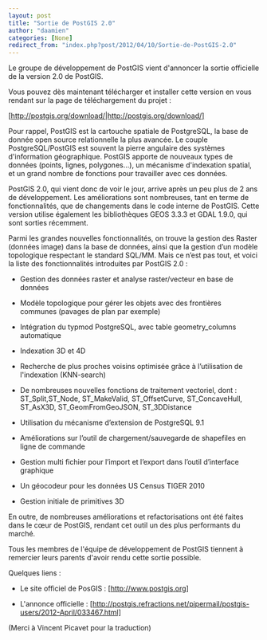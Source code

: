 ```yaml
---
layout: post
title: "Sortie de PostGIS 2.0"
author: "daamien"
categories: [None]
redirect_from: "index.php?post/2012/04/10/Sortie-de-PostGIS-2.0"
---
```





<!--more-->


Le groupe de développement de PostGIS vient d'annoncer la sortie officielle de la version 2.0 de PostGIS. 



Vous pouvez dès maintenant télécharger et installer cette version en vous rendant sur la page de téléchargement du projet :



[http://postgis.org/download/|http://postgis.org/download/]



Pour rappel, PostGIS est la cartouche spatiale de PostgreSQL, la base de donnée open source relationnelle la plus avancée. Le couple PostgreSQL/PostGIS est souvent la pierre angulaire des systèmes d'information géographique. PostGIS apporte de nouveaux types de données (points, lignes, polygones…), un mécanisme d'indexation spatial, et un grand nombre de fonctions pour travailler avec ces données.



PostGIS 2.0, qui vient donc de voir le jour, arrive après un peu plus de 2 ans de développement. Les améliorations sont nombreuses, tant en terme de fonctionnalités, que de changements dans le code interne de PostGIS. Cette version utilise également les bibliothèques GEOS 3.3.3 et GDAL 1.9.0, qui sont sorties récemment.



Parmi les grandes nouvelles fonctionnalités, on trouve la gestion des Raster (données image) dans la base de données, ainsi que la gestion d’un modèle topologique respectant le standard SQL/MM. Mais ce n’est pas tout, et voici la liste des fonctionnalités introduites par PostGIS 2.0 :



* Gestion des données raster et analyse raster/vecteur en base de données

* Modèle topologique pour gérer les objets avec des frontières communes (pavages de plan par exemple)

* Intégration du typmod PostgreSQL, avec table geometry_columns automatique

* Indexation 3D et 4D

* Recherche de plus proches voisins optimisée grâce à l’utilisation de l'indexation (KNN-search)

* De nombreuses nouvelles fonctions de traitement vectoriel, dont :  ST_Split,ST_Node, ST_MakeValid, ST_OffsetCurve, ST_ConcaveHull, ST_AsX3D, ST_GeomFromGeoJSON, ST_3DDistance

* Utilisation du mécanisme d’extension de PostgreSQL 9.1

* Améliorations sur l’outil de chargement/sauvegarde de shapefiles en ligne de commande

* Gestion multi fichier pour l’import et l’export dans l’outil d’interface graphique

* Un géocodeur pour les données US Census TIGER 2010

* Gestion initiale de primitives 3D



En outre, de nombreuses améliorations et refactorisations ont été faites dans le cœur de PostGIS, rendant cet outil un des plus performants du marché.



Tous les membres de l'équipe de développement de PostGIS tiennent à remercier leurs parents d'avoir rendu cette sortie possible.



Quelques liens :



* Le site officiel de PosGIS : [http://www.postgis.org]

* L'annonce officielle : [http://postgis.refractions.net/pipermail/postgis-users/2012-April/033467.html]





(Merci à Vincent Picavet pour la traduction)